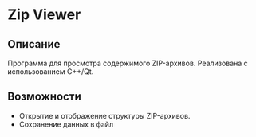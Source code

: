 # Zip Viewer

## Описание
Программа для просмотра содержимого ZIP-архивов. Реализована с использованием C++/Qt.

## Возможности
- Открытие и отображение структуры ZIP-архивов.
- Сохранение данных в файл
